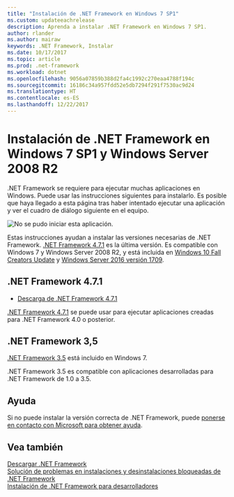 ```yaml
---
title: "Instalación de .NET Framework en Windows 7 SP1"
ms.custom: updateeachrelease
description: Aprenda a instalar .NET Framework en Windows 7 SP1.
author: rlander
ms.author: mairaw
keywords: .NET Framework, Instalar
ms.date: 10/17/2017
ms.topic: article
ms.prod: .net-framework
ms.workload: dotnet
ms.openlocfilehash: 9056a07859b388d2fa4c1992c270eaa4788f194c
ms.sourcegitcommit: 16186c34a957fdd52e5db7294f291f7530ac9d24
ms.translationtype: HT
ms.contentlocale: es-ES
ms.lasthandoff: 12/22/2017
---
```

# <a name="install-the-net-framework-on-windows-7-sp1-and-windows-server-2008-r2"></a>Instalación de .NET Framework en Windows 7 SP1 y Windows Server 2008 R2

.NET Framework se requiere para ejecutar muchas aplicaciones en Windows. Puede usar las instrucciones siguientes para instalarlo. Es posible que haya llegado a esta página tras haber intentado ejecutar una aplicación y ver el cuadro de diálogo siguiente en el equipo.

![No se pudo iniciar esta aplicación.](./media/this-application-could-not-be-started.png)

Estas instrucciones ayudan a instalar las versiones necesarias de .NET Framework. [.NET Framework 4.7.1](https://www.microsoft.com/en-us/download/details.aspx?id=56115&desc=dotnet47) es la última versión. Es compatible con Windows 7 y Windows Server 2008 R2, y está incluida en [Windows 10 Fall Creators Update](https://www.microsoft.com/software-download/windows10) y [Windows Server 2016 versión 1709](https://docs.microsoft.com/windows-server/get-started/get-started-with-1709).

## <a name="net-framework-471"></a>.NET Framework 4.7.1

* [Descarga de .NET Framework 4.7.1](https://www.microsoft.com/net/framework/versions/net471?utm_source=ms-docs&utm_medium=referral)

[.NET Framework 4.7.1](https://www.microsoft.com/en-us/download/details.aspx?id=56115&desc=dotnet47) se puede usar para ejecutar aplicaciones creadas para .NET Framework 4.0 o posterior.

## <a name="net-framework-35"></a>.NET Framework 3,5

[.NET Framework 3.5](https://www.microsoft.com/en-us/download/details.aspx?id=21) está incluido en Windows 7.

.NET Framework 3.5 es compatible con aplicaciones desarrolladas para .NET Framework de 1.0 a 3.5.

## <a name="help"></a>Ayuda

Si no puede instalar la versión correcta de .NET Framework, puede [ponerse en contacto con Microsoft para obtener ayuda](mailto:dotnet-install-help@service.microsoft.com?subject=Install-Help).

## <a name="see-also"></a>Vea también

[Descargar .NET Framework](https://www.microsoft.com/net/download/framework?utm_source=ms-docs&utm_medium=referral)   
[Solución de problemas en instalaciones y desinstalaciones bloqueadas de .NET Framework](troubleshoot-blocked-installations-and-uninstallations.md)   
[Instalación de .NET Framework para desarrolladores](guide-for-developers.md)
